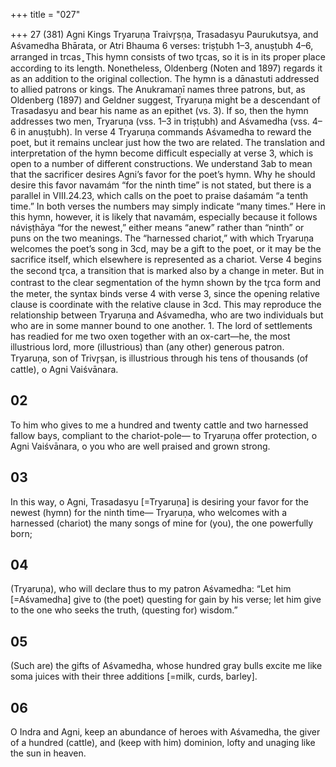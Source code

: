 +++
title = "027"

+++
27 (381)
Agni
Kings Tryaruṇa Traivr̥ṣṇa, Trasadasyu Paurukutsya, and Aśvamedha Bhārata, or  Atri Bhauma
6 verses: triṣṭubh 1–3, anuṣṭubh 4–6, arranged in trcas ̥
This hymn consists of two tr̥cas, so it is in its proper place according to its length.  Nonetheless, Oldenberg (Noten and 1897) regards it as an addition to the original  collection.
The hymn is a dānastuti addressed to allied patrons or kings. The Anukramaṇī names three patrons, but, as Oldenberg (1897) and Geldner suggest, Tryaruṇa  might be a descendant of Trasadasyu and bear his name as an epithet (vs. 3). If so,  then the hymn addresses two men, Tryaruṇa (vss. 1–3 in triṣṭubh) and Aśvamedha  (vss. 4–6 in anuṣṭubh). In verse 4 Tryaruṇa commands Aśvamedha to reward the  poet, but it remains unclear just how the two are related.
The translation and interpretation of the hymn become difficult especially at  verse 3, which is open to a number of different constructions. We understand 3ab  to mean that the sacrificer desires Agni’s favor for the poet’s hymn. Why he should  desire this favor navamám “for the ninth time” is not stated, but there is a parallel in  VIII.24.23, which calls on the poet to praise daśamám “a tenth time.” In both verses  the numbers may simply indicate “many times.” Here in this hymn, however, it is  likely that navamám, especially because it follows náviṣṭhāya “for the newest,” either  means “anew” rather than “ninth” or puns on the two meanings. The “harnessed  chariot,” with which Tryaruṇa welcomes the poet’s song in 3cd, may be a gift to the  poet, or it may be the sacrifice itself, which elsewhere is represented as a chariot.
Verse 4 begins the second tr̥ca, a transition that is marked also by a change in  meter. But in contrast to the clear segmentation of the hymn shown by the tr̥ca form  and the meter, the syntax binds verse 4 with verse 3, since the opening relative clause  is coordinate with the relative clause in 3cd. This may reproduce the relationship  between Tryaruṇa and Aśvamedha, who are two individuals but who are in some  manner bound to one another. 1. The lord of settlements has readied for me two oxen together with an  ox-cart—he, the most illustrious lord, more (illustrious) than (any
other) generous patron.
Tryaruṇa, son of Trivr̥ṣan, is illustrious through his tens of thousands  (of cattle), o Agni Vaiśvānara.
## 02
To him who gives to me a hundred and twenty cattle and two harnessed  fallow bays, compliant to the chariot-pole—
to Tryaruṇa offer protection, o Agni Vaiśvānara, o you who are well  praised and grown strong.
## 03
In this way, o Agni, Trasadasyu [=Tryaruṇa] is desiring your favor for the  newest (hymn) for the ninth time—
Tryaruṇa, who welcomes with a harnessed (chariot) the many songs of  mine for (you), the one powerfully born;
## 04
(Tryaruṇa), who will declare thus to my patron Aśvamedha:
“Let him [=Aśvamedha] give to (the poet) questing for gain by his verse;  let him give to the one who seeks the truth, (questing for) wisdom.”
## 05
(Such are) the gifts of Aśvamedha, whose hundred gray bulls
excite me like soma juices with their three additions [=milk, curds,
barley].
## 06
O Indra and Agni, keep an abundance of heroes with Aśvamedha, the  giver of a hundred (cattle),
and (keep with him) dominion, lofty and unaging like the sun in heaven.